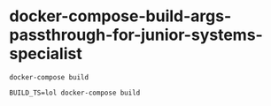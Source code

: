 # docker-compose-build-args-passthrough-for-junior-systems-specialist

    docker-compose build

    BUILD_TS=lol docker-compose build
